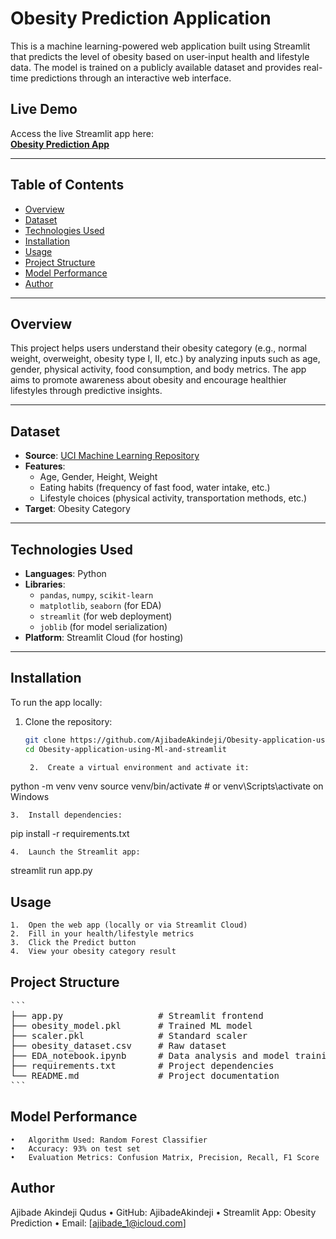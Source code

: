 # Obesity Prediction Application

This is a machine learning-powered web application built using Streamlit that predicts the level of obesity based on user-input health and lifestyle data. The model is trained on a publicly available dataset and provides real-time predictions through an interactive web interface.

## Live Demo

Access the live Streamlit app here:  
[**Obesity Prediction App**](https://obesity-application-using-ml-and-app-cihnwkddnyireo4lcnb5fi.streamlit.app/)

---

## Table of Contents

- [Overview](#overview)
- [Dataset](#dataset)
- [Technologies Used](#technologies-used)
- [Installation](#installation)
- [Usage](#usage)
- [Project Structure](#project-structure)
- [Model Performance](#model-performance)
- [Author](#author)

---

## Overview

This project helps users understand their obesity category (e.g., normal weight, overweight, obesity type I, II, etc.) by analyzing inputs such as age, gender, physical activity, food consumption, and body metrics. The app aims to promote awareness about obesity and encourage healthier lifestyles through predictive insights.

---

## Dataset

- **Source**: [UCI Machine Learning Repository](https://www.kaggle.com/datasets)
- **Features**: 
  - Age, Gender, Height, Weight
  - Eating habits (frequency of fast food, water intake, etc.)
  - Lifestyle choices (physical activity, transportation methods, etc.)
- **Target**: Obesity Category

---

## Technologies Used

- **Languages**: Python
- **Libraries**: 
  - `pandas`, `numpy`, `scikit-learn`
  - `matplotlib`, `seaborn` (for EDA)
  - `streamlit` (for web deployment)
  - `joblib` (for model serialization)
- **Platform**: Streamlit Cloud (for hosting)

---

## Installation

To run the app locally:

1. Clone the repository:
   ```bash
   git clone https://github.com/AjibadeAkindeji/Obesity-application-using-Ml-and-streamlit.git
   cd Obesity-application-using-Ml-and-streamlit

	2.	Create a virtual environment and activate it:

python -m venv venv
source venv/bin/activate  # or venv\Scripts\activate on Windows


	3.	Install dependencies:

pip install -r requirements.txt


	4.	Launch the Streamlit app:

streamlit run app.py

## Usage

	1.	Open the web app (locally or via Streamlit Cloud)
	2.	Fill in your health/lifestyle metrics
	3.	Click the Predict button
	4.	View your obesity category result

## Project Structure
<pre>
```
├── app.py                  # Streamlit frontend
├── obesity_model.pkl       # Trained ML model
├── scaler.pkl              # Standard scaler
├── obesity_dataset.csv     # Raw dataset
├── EDA_notebook.ipynb      # Data analysis and model training
├── requirements.txt        # Project dependencies
└── README.md               # Project documentation
```
</pre>


## Model Performance

	•	Algorithm Used: Random Forest Classifier
	•	Accuracy: 93% on test set
	•	Evaluation Metrics: Confusion Matrix, Precision, Recall, F1 Score

## Author

Ajibade Akindeji Qudus
	•	GitHub: AjibadeAkindeji
	•	Streamlit App: Obesity Prediction
	•	Email: [ajibade_1@icloud.com]
